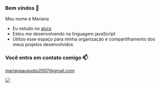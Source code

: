 ### Bem vindos 💙

Meu nome é Mariana 

- Eu estudo no [alura](https://www.alura.com.br)
- Estou me desenvolvendo na linguagem javaScript
- Utilizo esse espaço para minha organizaçâo e compartilhamento dos meus projetos desenvolvidos 

### Você entra em contato comigo 📫

marianaaugusto2007@gmail.com



![](https://media1.tenor.com/m/_eP0iWZ2Y5AAAAAC/chibi-cat-mochi-cat.gif)

 
